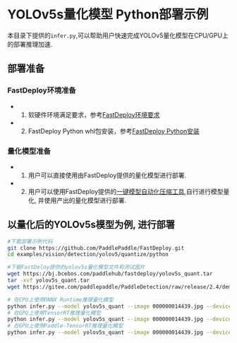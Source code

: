 # YOLOv5s量化模型 Python部署示例
本目录下提供的`infer.py`,可以帮助用户快速完成YOLOv5量化模型在CPU/GPU上的部署推理加速.

## 部署准备
### FastDeploy环境准备
- 1. 软硬件环境满足要求，参考[FastDeploy环境要求](../../../../../../docs/cn/build_and_install/download_prebuilt_libraries.md)  
- 2. FastDeploy Python whl包安装，参考[FastDeploy Python安装](../../../../../../docs/cn/build_and_install/download_prebuilt_libraries.md)

### 量化模型准备
- 1. 用户可以直接使用由FastDeploy提供的量化模型进行部署.
- 2. 用户可以使用FastDeploy提供的[一键模型自动化压缩工具](../../../../../../tools/auto_compression/),自行进行模型量化, 并使用产出的量化模型进行部署.


## 以量化后的YOLOv5s模型为例, 进行部署
```bash
#下载部署示例代码
git clone https://github.com/PaddlePaddle/FastDeploy.git
cd examples/vision/detection/yolov5/quantize/python

#下载FastDeloy提供的yolov5s量化模型文件和测试图片
wget https://bj.bcebos.com/paddlehub/fastdeploy/yolov5s_quant.tar
tar -xvf yolov5s_quant.tar
wget https://gitee.com/paddlepaddle/PaddleDetection/raw/release/2.4/demo/000000014439.jpg

# 在CPU上使用ONNX Runtime推理量化模型
python infer.py --model yolov5s_quant --image 000000014439.jpg --device cpu --backend ort
# 在GPU上使用TensorRT推理量化模型
python infer.py --model yolov5s_quant --image 000000014439.jpg --device gpu --backend trt
# 在GPU上使用Paddle-TensorRT推理量化模型
python infer.py --model yolov5s_quant --image 000000014439.jpg --device gpu --backend pptrt
```
